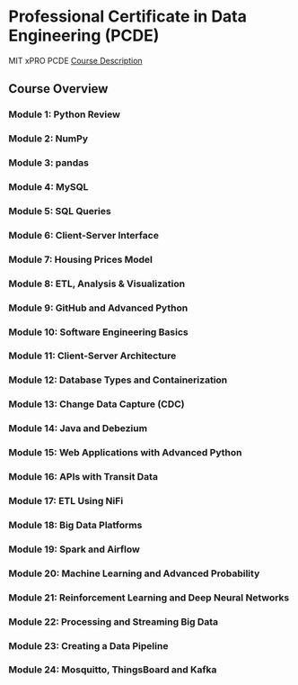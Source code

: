 # Professional Certificate in Data Engineering (PCDE)
MIT xPRO PCDE <a href="https://xpro.mit.edu/courses/course-v1:xPRO+PCDEx/">Course Description</a>

## Course Overview

### Module 1: Python Review  
### Module 2: NumPy  
### Module 3: pandas  
### Module 4: MySQL  
### Module 5: SQL Queries  
### Module 6: Client-Server Interface  
### Module 7: Housing Prices Model  
### Module 8: ETL, Analysis & Visualization  
### Module 9: GitHub and Advanced Python  
### Module 10: Software Engineering Basics  
### Module 11: Client-Server Architecture  
### Module 12: Database Types and Containerization  
### Module 13: Change Data Capture (CDC)  
### Module 14: Java and Debezium  
### Module 15: Web Applications with Advanced Python  
### Module 16: APIs with Transit Data  
### Module 17: ETL Using NiFi  
### Module 18: Big Data Platforms  
### Module 19: Spark and Airflow  
### Module 20: Machine Learning and Advanced Probability  
### Module 21: Reinforcement Learning and Deep Neural Networks  
### Module 22: Processing and Streaming Big Data  
### Module 23: Creating a Data Pipeline  
### Module 24: Mosquitto, ThingsBoard and Kafka

